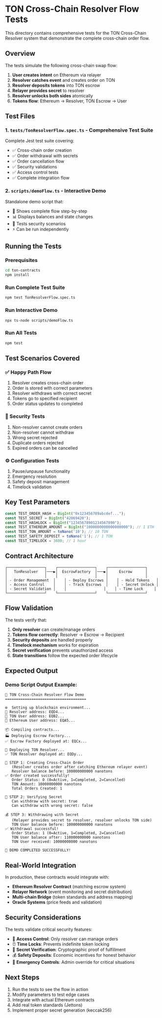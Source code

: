 # TON Cross-Chain Resolver Flow Tests

This directory contains comprehensive tests for the TON Cross-Chain Resolver system that demonstrate the complete cross-chain order flow.

## Overview

The tests simulate the following cross-chain swap flow:
1. **User creates intent** on Ethereum via relayer
2. **Resolver catches event** and creates order on TON 
3. **Resolver deposits tokens** into TON escrow
4. **Relayer provides secret** to resolver
5. **Resolver unlocks both sides** atomically
6. **Tokens flow**: Ethereum → Resolver, TON Escrow → User

## Test Files

### 1. `tests/TonResolverFlow.spec.ts` - Comprehensive Test Suite
Complete Jest test suite covering:
- ✅ Cross-chain order creation
- ✅ Order withdrawal with secrets
- ✅ Order cancellation flow
- ✅ Security validations
- ✅ Access control tests
- ✅ Complete integration flow

### 2. `scripts/demoFlow.ts` - Interactive Demo
Standalone demo script that:
- 🚀 Shows complete flow step-by-step
- 📊 Displays balances and state changes
- 🔐 Tests security scenarios
- ⚡ Can be run independently

## Running the Tests

### Prerequisites
```bash
cd ton-contracts
npm install
```

### Run Complete Test Suite
```bash
npm test TonResolverFlow.spec.ts
```

### Run Interactive Demo
```bash
npx ts-node scripts/demoFlow.ts
```

### Run All Tests
```bash
npm test
```

## Test Scenarios Covered

### ✅ Happy Path Flow
1. Resolver creates cross-chain order
2. Order is stored with correct parameters
3. Resolver withdraws with correct secret
4. Tokens go to specified recipient
5. Order status updates to completed

### 🚫 Security Tests
1. Non-resolver cannot create orders
2. Non-resolver cannot withdraw
3. Wrong secret rejected
4. Duplicate orders rejected
5. Expired orders can be cancelled

### ⚙️ Configuration Tests
1. Pause/unpause functionality
2. Emergency resolution
3. Safety deposit management
4. Timelock validation

## Key Test Parameters

```typescript
const TEST_ORDER_HASH = BigInt("0x123456789abcdef...");
const TEST_SECRET = BigInt("42069420");
const TEST_HASHLOCK = BigInt("12345678901234567890");
const TEST_ETHEREUM_AMOUNT = BigInt("1000000000000000000"); // 1 ETH
const TEST_TON_AMOUNT = toNano('10'); // 10 TON
const TEST_SAFETY_DEPOSIT = toNano('1'); // 1 TON
const TEST_TIMELOCK = 3600; // 1 hour
```

## Contract Architecture

```
┌─────────────────┐    ┌─────────────────┐    ┌─────────────────┐
│   TonResolver   │───▶│  EscrowFactory  │───▶│     Escrow      │
│                 │    │                 │    │                 │
│ - Order Management  │    │ - Deploy Escrows │    │ - Hold Tokens   │
│ - Access Control    │    │ - Track Escrows  │    │ - Secret Unlock │
│ - Secret Validation │    │                 │    │ - Time Lock     │
└─────────────────┘    └─────────────────┘    └─────────────────┘
```

## Flow Validation

The tests verify that:

1. **Only resolver** can create/manage orders
2. **Tokens flow correctly**: Resolver → Escrow → Recipient
3. **Security deposits** are handled properly
4. **Timelock mechanism** works for expiration
5. **Secret verification** prevents unauthorized access
6. **State transitions** follow the expected order lifecycle

## Expected Output

### Demo Script Output Example:
```
🚀 TON Cross-Chain Resolver Flow Demo
=====================================

⚙️  Setting up blockchain environment...
👤 Resolver address: EQD4...
👤 TON User address: EQB2...
👤 Ethereum User address: EQA5...

📦 Compiling contracts...
🏭 Deploying Escrow Factory...
✅ Escrow Factory deployed at: EQCx...

🔗 Deploying TON Resolver...
✅ TON Resolver deployed at: EQDy...

📝 STEP 1: Creating Cross-Chain Order
   (Resolver creates order after catching Ethereum relayer event)
   Resolver balance before: 100000000000 nanotons
✅ Order created successfully!
   Order Status: 0 (0=Active, 1=Completed, 2=Cancelled)
   TON Amount: 10000000000 nanotons
   Total Orders Created: 1

🔐 STEP 2: Verifying Secret
   Can withdraw with secret: true
   Can withdraw with wrong secret: false

💰 STEP 3: Withdrawing with Secret
   (Relayer provides secret to resolver, resolver unlocks TON side)
   TON User balance before: 100000000000 nanotons
✅ Withdrawal successful!
   Order Status: 1 (0=Active, 1=Completed, 2=Cancelled)
   TON User balance after: 110000000000 nanotons
   TON User received: 10000000000 nanotons

🎉 DEMO COMPLETED SUCCESSFULLY!
```

## Real-World Integration

In production, these contracts would integrate with:
- **Ethereum Resolver Contract** (matching escrow system)
- **Relayer Network** (event monitoring and secret distribution)
- **Multi-chain Bridge** (token standards and address mapping)
- **Oracle Systems** (price feeds and validation)

## Security Considerations

The tests validate critical security features:
- 🔐 **Access Control**: Only resolver can manage orders
- ⏰ **Time Locks**: Prevents indefinite token locking
- 🔑 **Secret Verification**: Cryptographic proof of fulfillment
- 💰 **Safety Deposits**: Economic incentives for honest behavior
- 🚨 **Emergency Controls**: Admin override for critical situations

## Next Steps

1. Run the tests to see the flow in action
2. Modify parameters to test edge cases
3. Integrate with actual Ethereum contracts
4. Add real token standards (Jettons)
5. Implement proper secret generation (keccak256) 